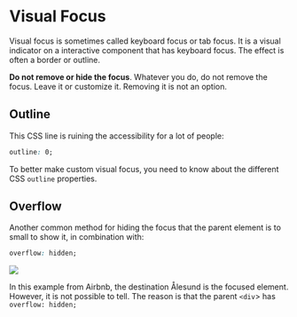 # Visual Focus

Visual focus is sometimes called keyboard focus or tab focus. It is a visual indicator on a interactive component that has keyboard focus. The effect is often a border or outline.

**Do not remove or hide the focus**. Whatever you do, do not remove the focus. Leave it or customize it. Removing it is not an option.

## Outline

This CSS line is ruining the accessibility for a lot of people:

```css
outline: 0;
```

To better make custom visual focus, you need to know about the different CSS `outline` properties.


## Overflow

Another common method for hiding the focus that the parent element is to small to show it, in combination with:

```css
overflow: hidden;
```

![](https://www.w3schools.com/accessibility/img_airbnb_focus.png)

In this example from Airbnb, the destination Ålesund is the focused element. However, it is not possible to tell. The reason is that the parent `<div`> has `overflow: hidden;`
